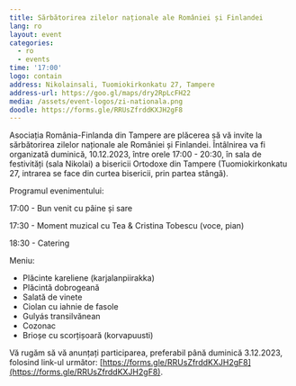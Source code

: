 ```yaml
---
title: Sărbătorirea zilelor naționale ale României și Finlandei
lang: ro
layout: event
categories:
  - ro
  - events
time: '17:00'
logo: contain
address: Nikolainsali, Tuomiokirkonkatu 27, Tampere
address-url: https://goo.gl/maps/dry2RpLcFH22
media: /assets/event-logos/zi-nationala.png
doodle: https://forms.gle/RRUsZfrddKXJH2gF8
---
```


Asociația România-Finlanda din Tampere are plăcerea să vă invite la sărbătorirea zilelor naționale ale României și Finlandei. Întâlnirea va fi organizată duminică, 10.12.2023, între orele 17:00 - 20:30, în sala de festivități (sala Nikolai) a bisericii Ortodoxe din Tampere (Tuomiokirkonkatu 27, intrarea se face din curtea bisericii, prin partea stângă).

Programul evenimentului:

17:00 - Bun venit cu pâine și sare

17:30 - Moment muzical cu Tea & Cristina Tobescu (voce, pian)

18:30 - Catering

Meniu:

- Plăcinte kareliene (karjalanpiirakka)
- Plăcintă dobrogeană
- Salată de vinete
- Ciolan cu iahnie de fasole
- Gulyás transilvănean
- Cozonac
- Brioșe cu scorțișoară (korvapuusti)

Vă rugăm să vă anunțați participarea, preferabil până duminică 3.12.2023, folosind link-ul următor: [https://forms.gle/RRUsZfrddKXJH2gF8](https://forms.gle/RRUsZfrddKXJH2gF8).
